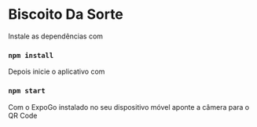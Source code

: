 # Biscoito Da Sorte

Instale as dependências com

### `npm install`

Depois inicie o aplicativo com

### `npm start`

Com o ExpoGo instalado no seu dispositivo móvel aponte a câmera para o QR Code
